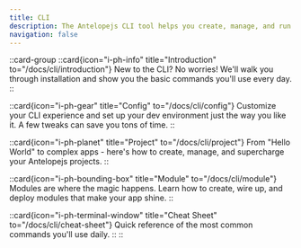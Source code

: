 ```yaml
---
title: CLI
description: The Antelopejs CLI tool helps you create, manage, and run your projects with simple commands.
navigation: false
---
```


::card-group
::card{icon="i-ph-info" title="Introduction" to="/docs/cli/introduction"}
New to the CLI? No worries! We'll walk you through installation and show you the basic commands you'll use every day.
::

::card{icon="i-ph-gear" title="Config" to="/docs/cli/config"}
Customize your CLI experience and set up your dev environment just the way you like it. A few tweaks can save you tons of time.
::

::card{icon="i-ph-planet" title="Project" to="/docs/cli/project"}
From "Hello World" to complex apps - here's how to create, manage, and supercharge your Antelopejs projects.
::

::card{icon="i-ph-bounding-box" title="Module" to="/docs/cli/module"}
Modules are where the magic happens. Learn how to create, wire up, and deploy modules that make your app shine.
::

::card{icon="i-ph-terminal-window" title="Cheat Sheet" to="/docs/cli/cheat-sheet"}
Quick reference of the most common commands you'll use daily.
::
::
